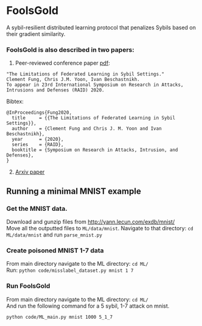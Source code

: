 # FoolsGold
A sybil-resilient distributed learning protocol that penalizes Sybils based on their gradient similarity.

### FoolsGold is also described in two papers:

 1. Peer-reviewed conference paper [pdf](https://www.cs.ubc.ca/~bestchai/papers/foolsgold-raid2020.pdf):
```
"The Limitations of Federated Learning in Sybil Settings." 
Clement Fung, Chris J.M. Yoon, Ivan Beschastnikh.
To appear in 23rd International Symposium on Research in Attacks, Intrusions and Defenses (RAID) 2020.
```
Bibtex:
```
@InProceedings{Fung2020,
  title     = {{The Limitations of Federated Learning in Sybil Settings}},
  author    = {Clement Fung and Chris J. M. Yoon and Ivan Beschastnikh},
  year      = {2020},
  series    = {RAID},
  booktitle = {Symposium on Research in Attacks, Intrusion, and Defenses},
}
```
 2. [Arxiv paper](https://arxiv.org/abs/1808.04866)

## Running a minimal MNIST example

### Get the MNIST data. 
Download and gunzip files from http://yann.lecun.com/exdb/mnist/  
Move all the outputted files to `ML/data/mnist`.
Navigate to that directory: `cd ML/data/mnist` and run `parse_mnist.py`

### Create poisoned MNIST 1-7 data
From main directory navigate to the ML directory: `cd ML/`  
Run: `python code/misslabel_dataset.py mnist 1 7` 

### Run FoolsGold
From main directory navigate to the ML directory: `cd ML/`  
And run the following command for a 5 sybil, 1-7 attack on mnist.
```
python code/ML_main.py mnist 1000 5_1_7
```
